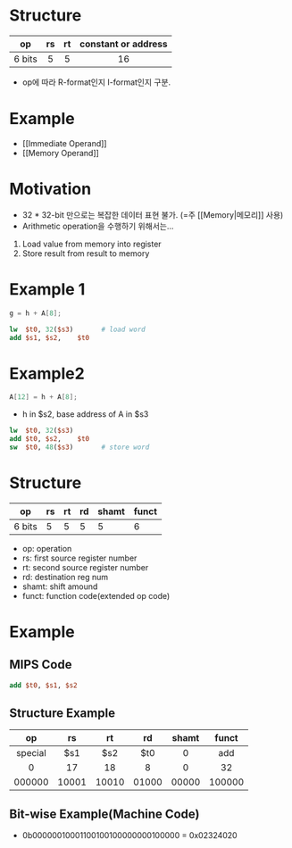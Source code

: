 # Structure

|   op   | rs  | rt  | constant or address |
| :----: | :-: | :-: | :-----------------: |
| 6 bits |  5  |  5  |         16          |
- op에 따라 R-format인지 I-format인지 구분.
# Example
- [[Immediate Operand]]
- [[Memory Operand]]
# Motivation
- 32 * 32-bit 만으로는 복잡한 데이터 표현 불가. (=주 [[Memory|메모리]] 사용)
- Arithmetic operation을 수행하기 위해서는...
1. Load value from memory into register
2. Store result from result to memory

# Example 1
```C
g = h + A[8];
```

```MIPS
lw  $t0, 32($s3)       # load word
add $s1, $s2,    $t0  
```

# Example2
```C
A[12] = h + A[8];
```
- h in $s2, base address of A in $s3
```MIPS
lw  $t0, 32($s3)
add $t0, $s2,    $t0
sw  $t0, 48($s3)       # store word
```
# Structure

| op     | rs  | rt  | rd  | shamt | funct |
| ------ | --- | --- | --- | ----- | ----- |
| 6 bits | 5   | 5   | 5   | 5     | 6     |
- op: operation
- rs: first source register number
- rt: second source register number
- rd: destination reg num
- shamt: shift amound
- funct: function code(extended op code)
# Example
## MIPS Code
```MIPS
add $t0, $s1, $s2
```
## Structure Example

|   op    |  rs   |  rt   |  rd   | shamt | funct  |
| :-----: | :---: | :---: | :---: | :---: | :----: |
| special |  $s1  |  $s2  |  $t0  |   0   |  add   |
|    0    |  17   |  18   |   8   |   0   |   32   |
| 000000  | 10001 | 10010 | 01000 | 00000 | 100000 |

## Bit-wise Example(Machine Code)
- 0b00000010001100100100000000100000 = 0x02324020
